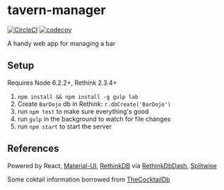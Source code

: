 # tavern-manager

[![CircleCI](https://circleci.com/gh/Fabricate-IO/tavern-manager.svg?style=svg)](https://circleci.com/gh/Fabricate-IO/tavern-manager) [![codecov](https://codecov.io/gh/Fabricate-IO/tavern-manager/branch/master/graph/badge.svg)](https://codecov.io/gh/Fabricate-IO/tavern-manager)

A handy web app for managing a bar

## Setup

Requires Node 6.2.2+, Rethink 2.3.4+

1. `npm install && npm install -g gulp lab`
2. Create `BarDojo` db in Rethink: `r.dbCreate('BarDojo')`
3. run `npm test` to make sure everything's good
4. run `gulp` in the background to watch for file changes
5. run `npm start` to start the server

## References

Powered by React, [Material-UI](http://www.material-ui.com/), [RethinkDB](https://rethinkdb.com/api) via [RethinkDbDash](https://github.com/neumino/rethinkdbdash), [Splitwise](http://dev.splitwise.com/dokuwiki/doku.php?id=index)

Some coktail information borrowed from [TheCocktailDb](http://www.thecocktaildb.com/)
